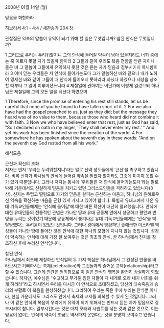 2008년 01월 14일 (월)

믿음을 화합하라



히브리서 4:1 - 4:4 / 새찬송가 204 장


관찰질문
약속의 말씀이 유익이 되기 위해 할 일은 무엇입니까? 
참된 안식은 무엇입니까? 

1 그러므로 우리는 두려워할지니 그의 안식에 들어갈 약속이 남아 있을지라도 너희 중에는 혹 이르지 못할 자가 있을까 함이라 2 그들과 같이 우리도 복음 전함을 받은 자이나 들은 바 그 말씀이 그들에게 유익하지 못한 것은 듣는 자가 믿음과 결부시키지 아니함이라 3 이미 믿는 우리들은 저 안식에 들어가는도다 그가 말씀하신 바와 같으니 내가 노하여 맹세한 바와 같이 그들이 내 안식에 들어오지 못하리라 하셨다 하였으나 세상을 창조할 때부터 그 일이 이루어졌느니라 4 제칠일에 관하여는 어딘가에 이렇게 일렀으되 하나님은 제칠일에 그의 모든 일을 쉬셨다 하였으며  

1 Therefore, since the promise of entering his rest still stands, let us be careful that none of you be found to have fallen short of it. 2 For we also have had the gospel preached to us, just as they did; but the message they heard was of no value to them, because those who heard did not combine it with faith. 3 Now we who have believed enter that rest, just as God has said, "So I declared on oath in my anger, 'They shall never enter my rest.' " And yet his work has been finished since the creation of the world. 4 For somewhere he has spoken about the seventh day in these words: "And on the seventh day God rested from all his work."

해석도움





근신과 확신의 조화  
저자는 먼저 ‘우리는 두려워할지니’라는 말로 신약 성도들에게 ‘근신’을 촉구하고 있습니다. 비록 신자가 하나님의 안식에 들어갈 약속을 받았다 할지라도 그것에 미치지 못할 수가 있기 때문입니다. 그러나 저자는 동시에 ‘우리들은 저 안식에 들어가는도다’라는 말로 박해 가운데서도 신실하게 믿음을 지키고 있던 그리스도인들을 격려하고 있습니다(3상). 신자는 두렵고 떨림으로 자기의 믿음을 살피는 근신하는 마음과, 하나님의 은혜로우신 약속을 확신하는 마음을 균형 있게 가지고 있어야 합니다. 특별히 유대교에서 나온 유대 기독교인들에게는 ‘안식에 들어감’에 대한 바른 확신이 대단히 필요했습니다. 안식에 대한 유대인들의 전통적인 관념은 가나안 땅과 유대 공동체 안에서 성공하고 평안과 번영을 누리는 것이었기 때문에 공동체에서 쫓겨나온 유대 기독교인들에게는 ‘안식’을 박탈당했다는 두려움이 있었던 것입니다. 그러나 광야에서 방황하던 출애굽한 이스라엘 백성들이 가나안 땅에 들어간 것은 안식에 대한 하나의 모형에 지나지 않는 것입니다. 성경이 약속하는 안식에 대해 가장 잘 보여주는 것은 최초의 안식, 곧 하나님께서 천지를 창조하신 후에 누리신 안식입니다.     

참된 안식  
하나님께서 최초에 제정하신 안식일의 두 가지 핵심은 하나님께서 그 완성된 만물을 바라보시고 기뻐하시는 축제(celebration)와 그것들과의 즐거운 교제(relationship)라고 할 수 있습니다. 그런데 인간은 범죄함으로 이 같은 안식의 행복을 완전히 상실하게 되었습니다. 하지만, 예수님은 “수고하고 무거운 짐진 자들아 다 내게로 오라 내가 너희를 쉬게 하리라”라고 하시면서 우리를 다시금 이 안식으로 초대하셨고, 당신의 대속죽음과 승리의 부활로 이 복음을 완성하셨습니다. 그리하여 우리는 죽은 후에 누리는 안식뿐 아니라, 현실 가운데서도 그리스도 안에서 축제와 교제를 회복할 수 있게 된 것입니다. 그러나 이 같은 안식의 복음이 우리에게 유익이 되기 위해서는 반드시 듣는 자가 믿음으로 결부시켜야 합니다. 결부시킨다는 것은 마치 모래와 시멘트를 섞는 것과 같은 것으로, 이는 믿음이 없이는 안식의 약속이 조금도 역사하지 못한다는 것을 분명히 보여주고 있습니다.